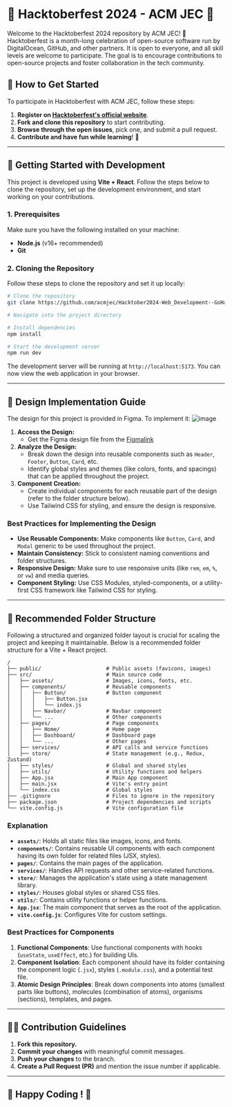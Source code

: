  
# 🎃 Hacktoberfest 2024 - ACM JEC 🎃

Welcome to the Hacktoberfest 2024 repository by ACM JEC! 🙌 Hacktoberfest is a month-long celebration of open-source software run by DigitalOcean, GitHub, and other partners. It is open to everyone, and all skill levels are welcome to participate. The goal is to encourage contributions to open-source projects and foster collaboration in the tech community. 

## 🌱 How to Get Started

To participate in Hacktoberfest with ACM JEC, follow these steps:

1. **Register on [Hacktoberfest's official website](https://hacktoberfest.digitalocean.com/)**.
2. **Fork and clone this repository** to start contributing.
3. **Browse through the open issues**, pick one, and submit a pull request.
4. **Contribute and have fun while learning**! 🎉

---

## 🚀 Getting Started with Development

This project is developed using **Vite + React**. Follow the steps below to clone the repository, set up the development environment, and start working on your contributions.

### 1. Prerequisites

Make sure you have the following installed on your machine:

- **Node.js** (v16+ recommended)
- **Git**

### 2. Cloning the Repository

Follow these steps to clone the repository and set it up locally:

```bash
# Clone the repository
git clone https://github.com/acmjec/Hacktober2024-Web_Development--GoHacktober-.git

# Navigate into the project directory

# Install dependencies
npm install

# Start the development server
npm run dev
```

The development server will be running at `http://localhost:5173`. You can now view the web application in your browser.

---

## 🎨 Design Implementation Guide

The design for this project is provided in Figma. To implement it:
![image](https://github.com/user-attachments/assets/0867b9bd-e1d6-4f51-b0a3-274d7a2f3844)

1. **Access the Design:**
   - Get the Figma design file from the [Figmalink](https://www.figma.com/design/QogmRqrj6iyCGj15lB0xfb/Untitled?node-id=0-1&t=rj2vv8uLHGUdUJMZ-1)  
2. **Analyze the Design:**
   - Break down the design into reusable components such as `Header`, `Footer`, `Button`, `Card`, etc.
   - Identify global styles and themes (like colors, fonts, and spacings) that can be applied throughout the project.
3. **Component Creation:**
   - Create individual components for each reusable part of the design (refer to the folder structure below).
   - Use Tailwind CSS for styling, and ensure the design is responsive.

### Best Practices for Implementing the Design

- **Use Reusable Components:** Make components like `Button`, `Card`, and `Modal` generic to be used throughout the project.
- **Maintain Consistency:** Stick to consistent naming conventions and folder structures.
- **Responsive Design:** Make sure to use responsive units (like `rem`, `em`, `%`, or `vw`) and media queries.
- **Component Styling:** Use CSS Modules, styled-components, or a utility-first CSS framework like Tailwind CSS for styling.

---

## 📂 Recommended Folder Structure

Following a structured and organized folder layout is crucial for scaling the project and keeping it maintainable. Below is a recommended folder structure for a Vite + React project.

```plaintext
/
├── public/                     # Public assets (favicons, images)
├── src/                        # Main source code
│   ├── assets/                 # Images, icons, fonts, etc.
│   ├── components/             # Reusable components
│   │   ├── Button/             # Button component
│   │   │   ├── Button.jsx
│   │   │   └── index.js
│   │   ├── Navbar/             # Navbar component
│   │   └── ...                 # Other components
│   ├── pages/                  # Page components
│   │   ├── Home/               # Home page
│   │   ├── Dashboard/          # Dashboard page
│   │   └── ...                 # Other pages
│   ├── services/               # API calls and service functions
│   ├── store/                  # State management (e.g., Redux, Zustand)
│   ├── styles/                 # Global and shared styles
│   ├── utils/                  # Utility functions and helpers
│   ├── App.jsx                 # Main App component
│   ├── main.jsx                # Vite's entry point
│   └── index.css               # Global styles
├── .gitignore                  # Files to ignore in the repository
├── package.json                # Project dependencies and scripts
└── vite.config.js              # Vite configuration file
```

### Explanation

- **`assets/`**: Holds all static files like images, icons, and fonts.
- **`components/`**: Contains reusable UI components with each component having its own folder for related files (JSX, styles).
- **`pages/`**: Contains the main pages of the application.
- **`services/`**: Handles API requests and other service-related functions.
- **`store/`**: Manages the application's state using a state management library.
- **`styles/`**: Houses global styles or shared CSS files.
- **`utils/`**: Contains utility functions or helper functions.
- **`App.jsx`**: The main component that serves as the root of the application.
- **`vite.config.js`**: Configures Vite for custom settings.

### Best Practices for Components

1. **Functional Components**: Use functional components with hooks (`useState`, `useEffect`, etc.) for building UIs.
2. **Component Isolation**: Each component should have its folder containing the component logic (`.jsx`), styles (`.module.css`), and a potential test file.
3. **Atomic Design Principles**: Break down components into atoms (smallest parts like buttons), molecules (combination of atoms), organisms (sections), templates, and pages.

---

## 👩‍💻 Contribution Guidelines

1. **Fork this repository.**
2. **Commit your changes** with meaningful commit messages.
3. **Push your changes** to the branch.
4. **Create a Pull Request (PR)** and mention the issue number if applicable.


---

## 🎉 Happy Coding ! 🎉
 
